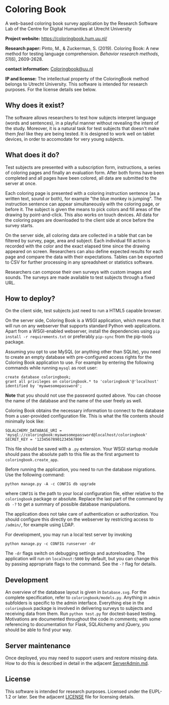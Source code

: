 # Coloring Book

A web-based coloring book survey application
by the Research Software Lab of the Centre for Digital Humanities at Utrecht University

**Project website:** https://coloringbook.hum.uu.nl/

**Research paper:** Pinto, M., & Zuckerman, S. (2019). Coloring Book: A new method for testing language comprehension. _Behavior research methods_, _51_(6), 2609-2628.

**contact information:** Coloringbook@uu.nl

**IP and license:** The intellectual property of the ColoringBook method belongs to Utrecht University. This software is intended for research purposes. For the license details see below.


## Why does it exist?

The software allows researchers to test how subjects interpret language (words and sentences), in a playful manner without revealing the intent of the study. Moreover, it is a natural task for test subjects that doesn't make them *feel* like they are being tested. It is designed to work well on tablet devices, in order to accomodate for very young subjects.


## What does it do?

Test subjects are presented with a subscription form, instructions, a series of coloring pages and finally an evaluation form. After both forms have been completed and all pages have been colored, all data are submitted to the server at once.

Each coloring page is presented with a coloring instruction sentence (as a written text, sound or both), for example "the blue monkey is jumping". The instruction sentence can appear simultaneously with the coloring page, or before it. The subject is given the means to pick colors and fill areas of the drawing by point-and-click. This also works on touch devices. All data for the coloring pages are downloaded to the client side at once before the survey starts.

On the server side, all coloring data are collected in a table that can be filtered by survey, page, area and subject. Each individual fill action is recorded with the color and the exact elapsed time since the drawing appeared on screen. Researchers can also define expected results for each page and compare the data with their expectations. Tables can be exported to CSV for further processing in any spreadsheet or statistics software.

Researchers can compose their own surveys with custom images and sounds. The surveys are made available to test subjects through a fixed URL.


## How to deploy?

On the client side, test subjects just need to run a HTML5 capable browser.

On the server side, Coloring Book is a WSGI application, which means that it will run on any webserver that supports standard Python web applications. Apart from a WSGI-enabled webserver, install the dependencies using `pip install -r requirements.txt` or preferably `pip-sync` from the pip-tools package.

Assuming you opt to use MySQL (or anything other than SQLite), you need to create an empty database with pre-configured access rights for the Coloring Book application to use. For example by entering the following commands while running `mysql` as root user:

    create database coloringbook;
    grant all privileges on coloringbook.* to 'coloringbook'@'localhost' identified by 'myawesomepassword';

**Note** that you should not use the password quoted above. You can choose the name of the database and the name of the user freely as well.

Coloring Book obtains the necessary information to connect to the database from a user-provided configuration file. This is what the file contents should minimally look like:

    SQLALCHEMY_DATABASE_URI = 'mysql://coloringbook:myawesomepassword@localhost/coloringbook'
    SECRET_KEY = '12345678901234567890'

This file should be saved with a `.py` extension. Your WSGI startup module should pass the absolute path to this file as the first argument to `coloringbook.create_app`.

Before running the application, you need to run the database migrations. Use the following command:

    python manage.py -A -c CONFIG db upgrade

where `CONFIG` is the path to your local configuration file, either relative to the `coloringbook` package or absolute. Replace the last part of the command by `db -?` to get a summary of possible database manipulations.

The application does not take care of authentication or authorization. You should configure this directly on the webserver by restricting access to `/admin/`, for example using LDAP.

For development, you may run a local test server by invoking

    python manage.py -c CONFIG runserver -dr

The `-dr` flags switch on debugging settings and autoreloading. The application will run on `localhost:5000` by default, but you can change this by passing appropriate flags to the command. See the `-?` flag for details.


## Development

An overview of the database layout is given in `Database.svg`. For the complete specification, refer to `coloringbook/models.py`. Anything in `admin` subfolders is specific to the admin interface. Everything else in the `coloringbook` package is involved in delivering surveys to subjects and receiving data from them. Run `python test.py` for doctest-based testing. Motivations are documented throughout the code in comments; with some referencing to documentation for Flask, SQLAlchemy and jQuery, you should be able to find your way.


## Server maintenance

Once deployed, you may need to support users and restore missing data. How to do this is described in detail in the adjacent [ServerAdmin.md](ServerAdmin.md).


## License

This software is intended for research purposes. Licensed under the EUPL-1.2 or later. See the adjacent [LICENSE](LICENSE) file for licensing details.

